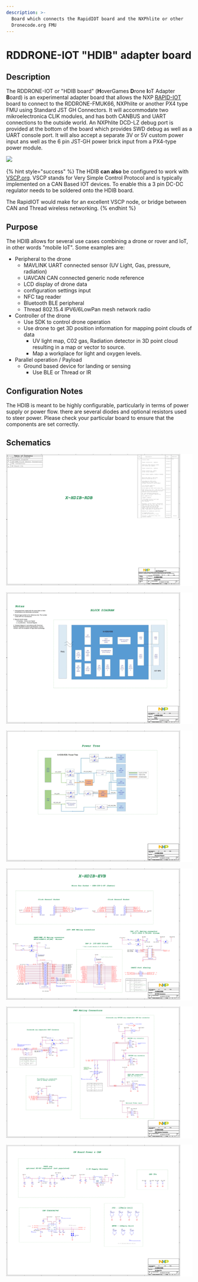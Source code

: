 ```yaml
---
description: >-
  Board which connects the RapidIOT board and the NXPhlite or other
  Dronecode.org FMU
---
```


# RDDRONE-IOT "HDIB" adapter board

## Description

The RDDRONE-IOT or  "HDIB board" \(**H**overGames **D**rone **I**oT Adapter **B**oard\) is an experimental adapter board that allows the NXP [RAPID-IOT ](https://www.nxp.com/rapid-iot)board to connect to the  RDDRONE-FMUK66, NXPhlite or another PX4 type FMU using Standard JST GH Connectors. It will accommodate two mikroelectronica CLIK modules, and has both CANBUS and UART connections to the outside world. An NXPhlite DCD-LZ debug port is provided at the bottom of the board which provides SWD debug as well as a UART console port. It will also accept a separate 3V or 5V custom power input ans well as the 6 pin JST-GH power brick input from a PX4-type power module.

![](../../.gitbook/assets/img_20180405_165943.jpg)

{% hint style="success" %}
The HDIB **can also** be configured to work with  [VSCP.org](https://www.vscp.org). VSCP stands for Very Simple Control Protocol and is typically implemented on a CAN Based IOT devices. To enable this a 3 pin DC-DC regulator needs to be soldered onto the HDIB board.

The RapidIOT would make for an excellent VSCP node, or bridge between CAN and Thread wireless networking.
{% endhint %}

## Purpose

The HDIB allows for several use cases combining a drone or rover and IoT, in other words "mobile IoT". Some examples are:

* Peripheral to the drone
  * MAVLINK UART connected sensor \(UV Light, Gas, pressure, radiation\)
  * UAVCAN CAN connected generic node reference 
  * LCD display of drone data
  * configuration settings input 
  * NFC tag reader
  * Bluetooth BLE peripheral 
  * Thread 802.15.4 IPV6/6LowPan mesh network radio
* Controller of the drone
  * Use SDK to control drone operation
  * Use drone to get 3D position information for mapping point clouds of data
    * UV light map, C02 gas, Radiation detector in 3D point cloud resulting in a map or vector to source.
    * Map a workplace for light and oxygen levels.
* Parallel operation / Payload
  * Ground based device for landing or sensing 
    * Use BLE or Thread or IR

## Configuration Notes

The HDIB is meant to be highly configurable, particularly in terms of power supply or power flow. there are several diodes and optional resistors used to steer power. Please check your particular board to ensure that the components are set correctly.

## Schematics

![](../../.gitbook/assets/spf-30039_a-1-1.png)

![](../../.gitbook/assets/spf-30039_a-2-1.png)

![](../../.gitbook/assets/spf-30039_a-3-1.png)

![](../../.gitbook/assets/spf-30039_a-4-1.png)

![](../../.gitbook/assets/spf-30039_a-5-1.png)

![](../../.gitbook/assets/spf-30039_a-6-1.png)




